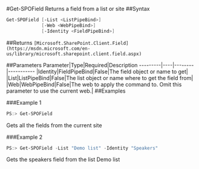 #Get-SPOField
Returns a field from a list or site
##Syntax
```powershell
Get-SPOField [-List <ListPipeBind>]
             [-Web <WebPipeBind>]
             [-Identity <FieldPipeBind>]
```


##Returns
```[Microsoft.SharePoint.Client.Field](https://msdn.microsoft.com/en-us/library/microsoft.sharepoint.client.field.aspx)```

##Parameters
Parameter|Type|Required|Description
---------|----|--------|-----------
|Identity|FieldPipeBind|False|The field object or name to get|
|List|ListPipeBind|False|The list object or name where to get the field from|
|Web|WebPipeBind|False|The web to apply the command to. Omit this parameter to use the current web.|
##Examples

###Example 1
```powershell
PS:> Get-SPOField
```
Gets all the fields from the current site

###Example 2
```powershell
PS:> Get-SPOField -List "Demo list" -Identity "Speakers"
```
Gets the speakers field from the list Demo list
